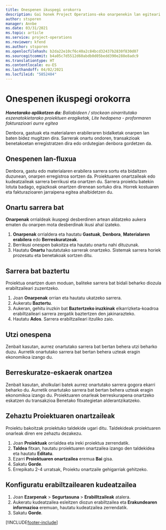 ```yaml
---
title: Onespenen ikuspegi orokorra
description: Gai honek Project Operations-eko onarpenekin lan egiteari buruzko informazioa eskaintzen du.
author: stsporen
manager: Annbe
ms.date: 03/31/2021
ms.topic: article
ms.service: project-operations
ms.reviewer: kfend
ms.author: stsporen
ms.openlocfilehash: b2da22e10cf6c40a2c84bcd32437b2830f830d07
ms.sourcegitcommit: b4a05c7d5512d60abdb0d05bedd390e288e8adc9
ms.translationtype: HT
ms.contentlocale: eu-ES
ms.lasthandoff: 04/02/2021
ms.locfileid: "5852484"
---
```

# <a name="approvals-overview"></a>Onespenen ikuspegi orokorra

_**Honetarako aplikatzen da:** Baliabideen / stockean oinarritutako eszenatokietarako proiektuen eragiketak, Lite hedapena - proformaren fakturazioari aurre egitea_

Denbora, gastuak eta materialaren erabileraren bidalketak onarpen lan baten bidez mugitzen dira. Sarrerak onartu ondoren, transakzioak benetakoetan erregistratzen dira edo ordutegian denbora gordetzen da.

## <a name="approvals-workflow"></a>Onespenen lan-fluxua
Denbora, gastu edo materialaren erabilera sarrera sortu eta bidaltzen duzunean, onarpen erregistroa sortzen da. Proiektuaren onartzaileak edo kudeatzaileak sarrera berrikusi eta onartzen du. Sarrera proiektu batekin lotuta badago, egiazkoak onartzen direnean sortuko dira. Horrek kostuaren eta fakturazioaren jarraipena egitea ahalbidetzen du.

## <a name="approve-an-entry"></a>Onartu sarrera bat
**Onarpenak** orrialdeak ikuspegi desberdinen artean aldatzeko aukera ematen du onarpen mota desberdinak ikusi ahal izateko.
  
1. **Onarpenak** orrialdera eta hautatu **Gastuak**, **Denbora**, **Materialaren erabilera** edo **Berreskuratzeak**.
2. Berrikusi onespen bakoitza eta hautatu onartu nahi dituzunak.
3. Hautatu **Onartu** hautatutako sarrerak onartzeko.
Sistemak sarrera horiek prozesatu eta benetakoak sortzen ditu.

## <a name="reject-an-entry"></a>Sarrera bat baztertu
Proiektua onartzen duen moduan, baliteke sarrera bat bidali beharko diozula erabiltzaileari zuzentzeko.
  
1. Joan **Onarpenak** orrian eta hautatu ukatzeko sarrera. 
2. Aukeratu **Baztertu**.
3. Aukeran, gehitu iruzkin bat **Baztertzeko iruzkinak** elkarrizketa-koadroa erabiltzaileari sarrera zergatik baztertzen den jakinarazteko.
4. Hautatu **Ados**. Sarrera erabiltzaileari itzuliko zaio.
  
## <a name="cancel-approval"></a>Utzi onespena
Zenbait kasutan, aurrez onartutako sarrera bat bertan behera utzi beharko duzu. Aurretik onartutako sarrera bat bertan behera uzteak eragin ekonomikoa izango du. 

## <a name="approving-recall-requests"></a>Berreskuratze-eskaerak onartzea
Zenbait kasutan, aholkulari batek aurrez onartutako sarrera gogora ekarri beharko du. Aurretik onartutako sarrera bat bertan behera uzteak eragin ekonomikoa izango du. Proiektuaren onarleak berreskurapena onartzeko eskatzen du transakzioa Benetako fitxategietan alderantzikatzeko.

## <a name="specify-project-approvers"></a>Zehaztu Proiektuaren onartzaileak
Proiektu bakoitzak proiektuko taldekide ugari ditu. Taldekideak proiektuaren onarleak diren ere zehaztu dezakezu.

1. Joan **Proiektuak** orrialdea eta ireki proiektua zerrendatik.
2. **Taldea** fitxan, hautatu proiektuaren onartzailea izango den taldekidea eta hautatu **Editatu**.
3. Ezarri **Proiektuaren onartzailea** eremua **Bai** gisa.
4. Sakatu **Gorde**.
5. Errepikatu 2-4 urratsak, Proiektu onartzaile gehigarriak gehitzeko.

## <a name="configure-the-users-manager"></a>Konfiguratu erabiltzailearen kudeatzailea

1. Joan **Ezarpenak** > **Segurtasuna** > **Erabilltzaileak** atalera.
2. Aukeratu kudeatzailea esleitzen diozun erabiltzailea eta **Erakundearen informazioa** eremuan, hautatu kudeatzailea zerrendatik. 
3. Sakatu **Gorde**.




[!INCLUDE[footer-include](../includes/footer-banner.md)]
